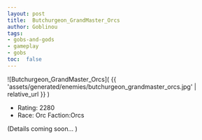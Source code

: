 ```yaml
---
layout: post
title:  Butchurgeon_GrandMaster_Orcs
author: Goblinou
tags:
- gobs-and-gods
- gameplay
- gobs
toc:  false
---
```


![Butchurgeon_GrandMaster_Orcs]( {{ 'assets/generated/enemies/butchurgeon_grandmaster_orcs.jpg' | relative_url }} )
- Rating: 2280
- Race: Orc  Faction:Orcs

(Details coming soon... )